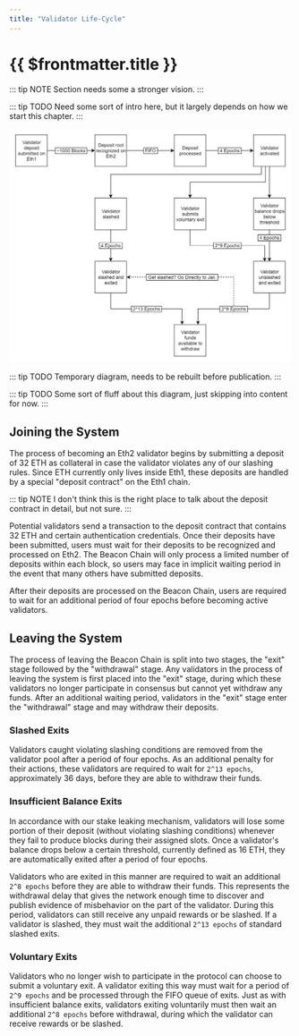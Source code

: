 ```yaml
---
title: "Validator Life-Cycle"
---
```


# {{ $frontmatter.title }}

::: tip NOTE Section needs some a stronger vision. :::

::: tip TODO Need some sort of intro here, but it largely depends on how we start this chapter. :::

![Validator life-cycle diagram](./images/validator-life-cycle/validator-life-cycle.png)

::: tip TODO Temporary diagram, needs to be rebuilt before publication. :::

::: tip TODO Some sort of fluff about this diagram, just skipping into content for now. :::

## Joining the System

The process of becoming an Eth2 validator begins by submitting a deposit of 32 ETH as collateral in case the validator violates any of our slashing rules. Since ETH currently only lives inside Eth1, these deposits are handled by a special "deposit contract" on the Eth1 chain.

::: tip NOTE I don't think this is the right place to talk about the deposit contract in detail, but not sure. :::

Potential validators send a transaction to the deposit contract that contains 32 ETH and certain authentication credentials. Once their deposits have been submitted, users must wait for their deposits to be recognized and processed on Eth2. The Beacon Chain will only process a limited number of deposits within each block, so users may face in implicit waiting period in the event that many others have submitted deposits.

After their deposits are processed on the Beacon Chain, users are required to wait for an additional period of four epochs before becoming active validators.

## Leaving the System

The process of leaving the Beacon Chain is split into two stages, the "exit" stage followed by the "withdrawal" stage. Any validators in the process of leaving the system is first placed into the "exit" stage, during which these validators no longer participate in consensus but cannot yet withdraw any funds. After an additional waiting period, validators in the "exit" stage enter the "withdrawal" stage and may withdraw their deposits.

### Slashed Exits

Validators caught violating slashing conditions are removed from the validator pool after a period of four epochs. As an additional penalty for their actions, these validators are required to wait for `2^13 epochs`, approximately 36 days, before they are able to withdraw their funds.

### Insufficient Balance Exits

In accordance with our stake leaking mechanism, validators will lose some portion of their deposit (without violating slashing conditions) whenever they fail to produce blocks during their assigned slots. Once a validator's balance drops below a certain threshold, currently defined as 16 ETH, they are automatically exited after a period of four epochs.

Validators who are exited in this manner are required to wait an additional `2^8 epochs` before they are able to withdraw their funds. This represents the withdrawal delay that gives the network enough time to discover and publish evidence of misbehavior on the part of the validator. During this period, validators can still receive any unpaid rewards or be slashed. If a validator is slashed, they must wait the additional `2^13 epochs` of standard slashed exits.

### Voluntary Exits

Validators who no longer wish to participate in the protocol can choose to submit a voluntary exit. A validator exiting this way must wait for a period of `2^9 epochs` and be processed through the FIFO queue of exits. Just as with insufficient balance exits, validators exiting voluntarily must then wait an additional `2^8 epochs` before withdrawal, during which the validator can receive rewards or be slashed.
